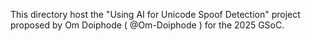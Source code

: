 This directory host the "Using AI for Unicode Spoof Detection" project
proposed by Om Doiphode ( @Om-Doiphode ) for the 2025 GSoC.
